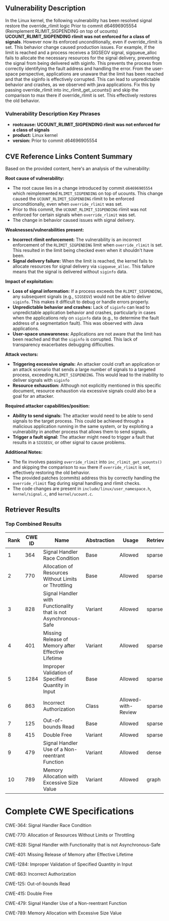 ## Vulnerability Description
In the Linux kernel, the following vulnerability has been resolved signal restore the override_rlimit logic Prior to commit d64696905554 (Reimplement RLIMIT_SIGPENDING on top of ucounts) **UCOUNT_RLIMIT_SIGPENDING rlimit was not enforced for a class of signals**. However now its enforced unconditionally, even if override_rlimit is set. This behavior change caused production issues. For example, if the limit is reached and a process receives a SIGSEGV signal, sigqueue_alloc fails to allocate the necessary resources for the signal delivery, preventing the signal from being delivered with siginfo. This prevents the process from correctly identifying the fault address and handling the error. From the user-space perspective, applications are unaware that the limit has been reached and that the siginfo is effectively corrupted. This can lead to unpredictable behavior and crashes, as we observed with java applications. Fix this by passing override_rlimit into inc_rlimit_get_ucounts() and skip the comparison to max there if override_rlimit is set. This effectively restores the old behavior.

### Vulnerability Description Key Phrases
- **rootcause:** **UCOUNT_RLIMIT_SIGPENDING rlimit was not enforced for a class of signals**
- **product:** Linux kernel
- **version:** Prior to commit d64696905554

## CVE Reference Links Content Summary
Based on the provided content, here's an analysis of the vulnerability:

**Root cause of vulnerability:**

- The root cause lies in a change introduced by commit `d64696905554` which reimplemented `RLIMIT_SIGPENDING` on top of ucounts. This change caused the `UCOUNT_RLIMIT_SIGPENDING` rlimit to be enforced unconditionally, even when `override_rlimit` was set.
- Prior to this commit, the `UCOUNT_RLIMIT_SIGPENDING` rlimit was not enforced for certain signals when `override_rlimit` was set.
- The change in behavior caused issues with signal delivery.

**Weaknesses/vulnerabilities present:**

- **Incorrect rlimit enforcement:** The vulnerability is an incorrect enforcement of the `RLIMIT_SIGPENDING` limit when `override_rlimit` is set. This resulted in the limit being checked even when it shouldn't have been.
- **Signal delivery failure:** When the limit is reached, the kernel fails to allocate resources for signal delivery via `sigqueue_alloc`. This failure means that the signal is delivered without `siginfo` data.

**Impact of exploitation:**

- **Loss of signal information:** If a process exceeds the `RLIMIT_SIGPENDING`, any subsequent signals (e.g., `SIGSEGV`) would not be able to deliver `siginfo`. This makes it difficult to debug or handle errors properly.
- **Unpredictable behavior and crashes:** Lack of `siginfo` can lead to unpredictable application behavior and crashes, particularly in cases when the applications rely on `siginfo` data (e.g., to determine the fault address of a segmentation fault). This was observed with Java applications.
- **User-space unawareness:** Applications are not aware that the limit has been reached and that the `siginfo` is corrupted. This lack of transparency exacerbates debugging difficulties.

**Attack vectors:**

- **Triggering excessive signals:** An attacker could craft an application or an attack scenario that sends a large number of signals to a targeted process, exceeding `RLIMIT_SIGPENDING`. This would lead to the inability to deliver signals with `siginfo`
- **Resource exhaustion:** Although not explicitly mentioned in this specific document, resource exhaustion via excessive signals could also be a goal for an attacker.

**Required attacker capabilities/position:**

- **Ability to send signals:** The attacker would need to be able to send signals to the target process. This could be achieved through a malicious application running in the same system, or by exploiting a vulnerability in another process that allows them to send signals.
- **Trigger a fault signal:** The attacker might need to trigger a fault that results in a `SIGSEGV`, or other signal to cause problems.

**Additional Notes:**

- The fix involves passing `override_rlimit` into `inc_rlimit_get_ucounts()` and skipping the comparison to `max` there if `override_rlimit` is set, effectively restoring the old behavior.
- The provided patches (commits) address this by correctly handling the `override_rlimit` flag during signal handling and rlimit checks.
- The code changes are present in `include/linux/user_namespace.h`, `kernel/signal.c`, and `kernel/ucount.c`.

## Retriever Results

### Top Combined Results

| Rank | CWE ID | Name | Abstraction | Usage  | Retrievers | Individual Scores |
|------|--------|------|-------------|-------|------------|-------------------|
| 1 | 364 | Signal Handler Race Condition | Base | Allowed | sparse | 0.861 |
| 2 | 770 | Allocation of Resources Without Limits or Throttling | Base | Allowed | sparse | 0.855 |
| 3 | 828 | Signal Handler with Functionality that is not Asynchronous-Safe | Variant | Allowed | sparse | 0.832 |
| 4 | 401 | Missing Release of Memory after Effective Lifetime | Variant | Allowed | sparse | 0.802 |
| 5 | 1284 | Improper Validation of Specified Quantity in Input | Base | Allowed | sparse | 0.797 |
| 6 | 863 | Incorrect Authorization | Class | Allowed-with-Review | sparse | 0.788 |
| 7 | 125 | Out-of-bounds Read | Base | Allowed | sparse | 0.786 |
| 8 | 415 | Double Free | Variant | Allowed | sparse | 0.782 |
| 9 | 479 | Signal Handler Use of a Non-reentrant Function | Variant | Allowed | dense | 0.487 |
| 10 | 789 | Memory Allocation with Excessive Size Value | Variant | Allowed | graph | 0.003 |



# Complete CWE Specifications

CWE-364: Signal Handler Race Condition

CWE-770: Allocation of Resources Without Limits or Throttling

CWE-828: Signal Handler with Functionality that is not Asynchronous-Safe

CWE-401: Missing Release of Memory after Effective Lifetime

CWE-1284: Improper Validation of Specified Quantity in Input

CWE-863: Incorrect Authorization

CWE-125: Out-of-bounds Read

CWE-415: Double Free

CWE-479: Signal Handler Use of a Non-reentrant Function

CWE-789: Memory Allocation with Excessive Size Value